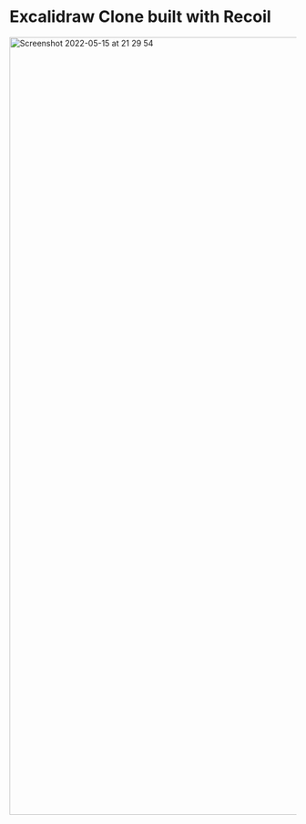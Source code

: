 # Excalidraw Clone built with Recoil

<img width="1365" alt="Screenshot 2022-05-15 at 21 29 54" src="https://user-images.githubusercontent.com/65385487/168490563-927a32f0-57b4-4cc3-b13e-e1c76377f7aa.png">
